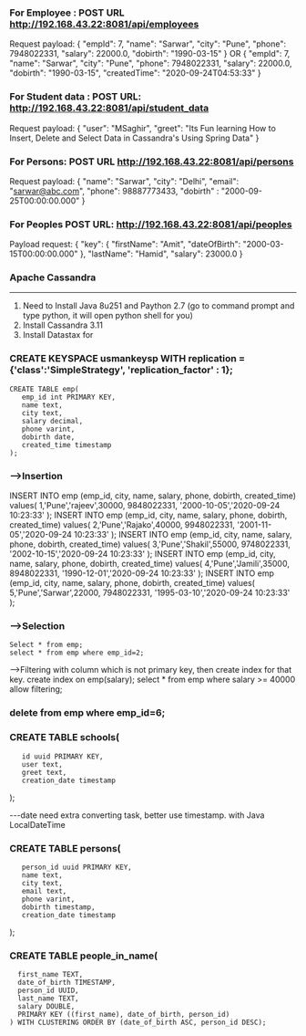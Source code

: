 ### For Employee : POST URL http://192.168.43.22:8081/api/employees
Request payload:
{
    "empId": 7,
    "name": "Sarwar",
    "city": "Pune",
    "phone": 7948022331,
    "salary": 22000.0,
    "dobirth": "1990-03-15"
}
OR
{
    "empId": 7,
    "name": "Sarwar",
    "city": "Pune",
    "phone": 7948022331,
    "salary": 22000.0,
    "dobirth": "1990-03-15",
    "createdTime": "2020-09-24T04:53:33"
}


### For Student data : POST URL: http://192.168.43.22:8081/api/student_data
Request payload:
{
	"user": "MSaghir",
	"greet": "Its Fun learning How to Insert, Delete and Select Data in Cassandra's Using Spring Data"
}

### For Persons: POST URL http://192.168.43.22:8081/api/persons
Request payload:
{
    "name": "Sarwar",
    "city": "Delhi",
    "email": "sarwar@abc.com",
    "phone": 98887773433,
    "dobirth" : "2000-09-25T00:00:00.000"
}

### For Peoples POST URL: http://192.168.43.22:8081/api/peoples
Payload request:
{
    "key": {
        "firstName": "Amit",
        "dateOfBirth": "2000-03-15T00:00:00.000"
    },
    "lastName": "Hamid",
    "salary": 23000.0
}

### Apache Cassandra
-------------------
1. Need to Install Java 8u251 and Paython 2.7 (go to command prompt and type python, it will open python shell for you)
2. Install Cassandra 3.11
3. Install Datastax for 

### CREATE KEYSPACE usmankeysp WITH replication = {'class':'SimpleStrategy', 'replication_factor' : 1};

	CREATE TABLE emp(
	   emp_id int PRIMARY KEY,
	   name text,
	   city text,
	   salary decimal,
	   phone varint,
	   dobirth date,
	   created_time timestamp
	);
   
 ### -->Insertion 
  INSERT INTO emp (emp_id, city, name, salary, phone, dobirth, created_time) values(  1,'Pune','rajeev',30000, 9848022331, '2000-10-05','2020-09-24 10:23:33' );
  INSERT INTO emp (emp_id, city, name, salary, phone, dobirth, created_time) values(  2,'Pune','Rajako',40000, 9948022331, '2001-11-05','2020-09-24 10:23:33' );
  INSERT INTO emp (emp_id, city, name, salary, phone, dobirth, created_time) values(  3,'Pune','Shakil',55000, 9748022331, '2002-10-15','2020-09-24 10:23:33' );
  INSERT INTO emp (emp_id, city, name, salary, phone, dobirth, created_time) values(  4,'Pune','Jamili',35000, 8948022331, '1990-12-01','2020-09-24 10:23:33' );
  INSERT INTO emp (emp_id, city, name, salary, phone, dobirth, created_time) values(  5,'Pune','Sarwar',22000, 7948022331, '1995-03-10','2020-09-24 10:23:33' );
  
 ### -->Selection
	Select * from emp;
	select * from emp where emp_id=2;
  -->Filtering with column which is not primary key, then create index for that key.
   create index on emp(salary);
   select * from emp where salary >= 40000 allow filtering;
   
 ### delete from emp where emp_id=6;
   

###  CREATE TABLE schools(
	   id uuid PRIMARY KEY,
	   user text,
	   greet text,
	   creation_date timestamp
   );
   
   ---date need extra converting task, better use timestamp. with Java LocalDateTime
###   CREATE TABLE persons(
	   person_id uuid PRIMARY KEY,
	   name text,
	   city text,
	   email text,
	   phone varint,
	   dobirth timestamp,
	   creation_date timestamp
   );
   
 ###  CREATE TABLE people_in_name(
	  first_name TEXT,
	  date_of_birth TIMESTAMP,
	  person_id UUID,
	  last_name TEXT,
	  salary DOUBLE,
	  PRIMARY KEY ((first_name), date_of_birth, person_id)
	) WITH CLUSTERING ORDER BY (date_of_birth ASC, person_id DESC);
